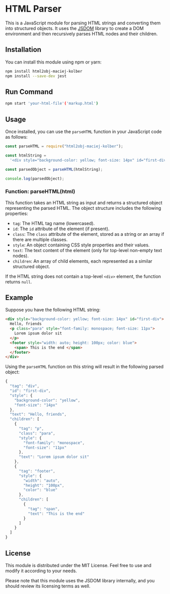 # HTML Parser

This is a JavaScript module for parsing HTML strings and converting them into structured objects. It uses the [JSDOM](https://github.com/jsdom/jsdom) library to create a DOM environment and then recursively parses HTML nodes and their children.

## Installation

You can install this module using npm or yarn:

```bash
npm install html2obj-maciej-kolber
npm install --save-dev jest
```

## Run Command

```bash
npm start 'your-html-file'('markup.html')
```

## Usage

Once installed, you can use the `parseHTML` function in your JavaScript code as follows:

```javascript
const parseHTML = require("html2obj-maciej-kolber");

const htmlString =
  '<div style="background-color: yellow; font-size: 14px" id="first-div">Hello, friends <p class="para" style="font-family: monospace; font-size: 11px">Lorem ipsum dolor sit</p><footer style="width: auto; height: 100px; color: blue"><span>This is the end</span></footer><div>';

const parsedObject = parseHTML(htmlString);

console.log(parsedObject);
```

### Function: parseHTML(html)

This function takes an HTML string as input and returns a structured object representing the parsed HTML. The object structure includes the following properties:

- `tag`: The HTML tag name (lowercased).
- `id`: The `id` attribute of the element (if present).
- `class`: The `class` attribute of the element, stored as a string or an array if there are multiple classes.
- `style`: An object containing CSS style properties and their values.
- `text`: The text content of the element (only for top-level non-empty text nodes).
- `children`: An array of child elements, each represented as a similar structured object.

If the HTML string does not contain a top-level `<div>` element, the function returns `null`.

## Example

Suppose you have the following HTML string:

```html
<div style="background-color: yellow; font-size: 14px" id="first-div">
  Hello, friends
  <p class="para" style="font-family: monospace; font-size: 11px">
    Lorem ipsum dolor sit
  </p>
  <footer style="width: auto; height: 100px; color: blue">
    <span> This is the end </span>
  </footer>
</div>
```

Using the `parseHTML` function on this string will result in the following parsed object:

```javascript
{
  "tag": "div",
  "id": "first-div",
  "style": {
    "background-color": "yellow",
    "font-size": "14px"
  },
  "text": "Hello, friends",
  "children": [
    {
      "tag": "p",
      "class": "para",
      "style": {
        "font-family": "monospace",
        "font-size": "11px"
      },
      "text": "Lorem ipsum dolor sit"
    },
    {
      "tag": "footer",
      "style": {
        "width": "auto",
        "height": "100px",
        "color": "blue"
      },
      "children": [
        {
          "tag": "span",
          "text": "This is the end"
        }
      ]
    }
  ]
}
```

## License

This module is distributed under the MIT License. Feel free to use and modify it according to your needs.

Please note that this module uses the JSDOM library internally, and you should review its licensing terms as well.
